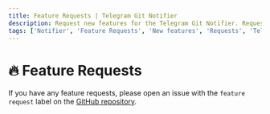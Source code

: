```yaml
---
title: Feature Requests | Telegram Git Notifier
description: Request new features for the Telegram Git Notifier. Request new features for the Telegram Git Notifier bot. Get the list of all feature requests available in the bot.
tags: ['Notifier', 'Feature Requests', 'New features', 'Requests', 'Telegram Git Notifier Feature', 'Telegram bot', 'Support']
---
```


<head>
  <meta name="robots" content="index,follow" />
  <meta name="author" content="CSlant" />
  <meta name="generator" content="Docusaurus" />
  <meta name="theme-color" content="#2e8555" />
  
  <link rel="canonical" href="https://docs.cslant.com/telegram-git-notifier/support/feature-requests" />
  
  <meta property="og:title" content="Feature Requests | Telegram Git Notifier" />
  <meta property="og:description" content="Request new features for the Telegram Git Notifier. Request new features for the Telegram Git Notifier bot. Get the list of all feature requests available in..." />
  <meta property="og:type" content="article" />
  <meta property="og:url" content="https://docs.cslant.com/telegram-git-notifier/support/feature-requests" />
  <meta property="og:site_name" content="Telegram Git Notifier Documentation" />
  <meta property="og:locale" content="en_US" />
  
  <meta name="twitter:card" content="summary_large_image" />
  <meta name="twitter:title" content="Feature Requests | Telegram Git Notifier" />
  <meta name="twitter:description" content="Request new features for the Telegram Git Notifier. Request new features for the Telegram Git Notifier bot. Get the list of all feature requests available in..." />
  <meta name="twitter:creator" content="@cslantofficial" />
  <meta name="twitter:site" content="@cslantofficial" />
  
  <meta name="format-detection" content="telephone=no" />
  <meta name="mobile-web-app-capable" content="yes" />
  <meta name="apple-mobile-web-app-capable" content="yes" />
  <meta name="apple-mobile-web-app-status-bar-style" content="default" />
  
  <meta property="article:published_time" content="2025-07-21T00:00:00Z" />
  <meta property="article:modified_time" content="2025-07-21T00:00:00Z" />
  <meta property="article:author" content="CSlant" />
  <meta property="article:section" content="Documentation" />
  
  </head>

# 🔥 Feature Requests

If you have any feature requests, please open an issue with the `feature request` label on
the [GitHub repository](https://github.com/cslant/laravel-telegram-git-notifier/issues/new?assignees=&labels=&projects=&template=feature_request.md&title=).
